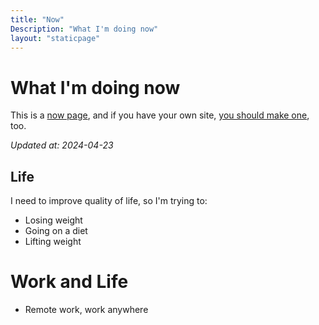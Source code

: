 ```yaml
---
title: "Now"
Description: "What I'm doing now"
layout: "staticpage"
---
```


# What I'm doing now

This is a [now page](https://nownownow.com), and if you have your own site, [you should make one](https://nownownow.com), too.

_Updated at: 2024-04-23_

## Life
I need to improve quality of life, so I'm trying to:

* Losing weight
* Going on a diet
* Lifting weight

# Work and Life
* Remote work, work anywhere
